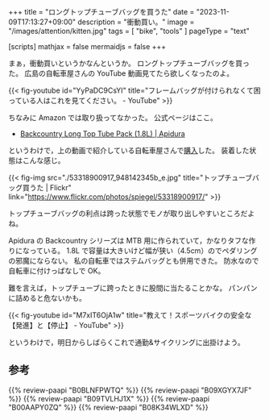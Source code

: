 +++
title = "ロングトップチューブバッグを買うた"
date =  "2023-11-09T17:13:27+09:00"
description = "衝動買い。"
image = "/images/attention/kitten.jpg"
tags = [ "bike", "tools" ]
pageType = "text"

[scripts]
  mathjax = false
  mermaidjs = false
+++

まぁ，衝動買いというかなんというか。
ロングトップチューブバッグを買った。
広島の自転車屋さんの YouTube 動画見てたら欲しくなったのよ。

{{< fig-youtube id="YyPaDC9CsYI" title="フレームバッグが付けられなくて困っている人はこれを見てください。 - YouTube" >}}

ちなみに Amazon では取り扱ってなかった。
公式ページはここ。

- [Backcountry Long Top Tube Pack (1.8L) | Apidura](https://www.apidura.com/shop/backcountry-long-top-tube-pack/)

というわけで，上の動画で紹介している自転車屋さんで[購入](https://ride.grumpy.jp/products/ec-2310291339 "APIDURA バックカントリー・ロングトップチューブパック（1.8L）アピデュラ – Grumpy Bike Shop")した。
装着した状態はこんな感じ。

{{< fig-img src="./53318900917_948142345b_e.jpg" title="トップチューブバッグ買うた | Flickr" link="https://www.flickr.com/photos/spiegel/53318900917/" >}}

トップチューブバッグの利点は跨った状態でモノが取り出しやすいところだよね。

Apidura の Backcountry シリーズは MTB 用に作られていて，かなりタフな作りになっている。
1.8L で容量は大きいけど幅が狭い（4.5cm）のでペダリングの邪魔にならない。
私の自転車ではステムバッグとも併用できた。
防水なので自転車に付けっぱなしで OK。

難を言えば，トップチューブに跨ったときに股間に当たることかな。
パンパンに詰めると危ないかも。

{{< fig-youtube id="M7xIT6OjA1w" title="教えて！スポーツバイクの安全な【発進】と【停止】 - YouTube" >}}

というわけで，明日からしばらくこれで通勤&サイクリングに出掛けよう。

## 参考

{{% review-paapi "B0BLNFPWTQ" %}} <!-- trimm ROLLIN サイクルコンピュータ -->
{{% review-paapi "B09XGYX7JF" %}} <!-- GARMIN vívosmart 5 -->
{{% review-paapi "B09TVLHJ1X" %}} <!-- Shokz OpenRun Mini 骨伝導ヘッドセット -->
{{% review-paapi "B00AAPY0ZQ" %}} <!-- パンク修理剤 -->
{{% review-paapi "B08K34WLXD" %}} <!-- ステムバッグ（stem bag） -->

